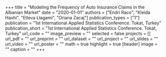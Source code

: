 +++
title = "Modeling the Frequency of Auto Insurance Claims in the Albanian Market"
date = "2020-01-01"
authors = ["Endri Raco", "Kleida Haxhi", "Etleva Llagami", "Oriana Zacaj"]
publication_types = ["1"]
publication = "1st International Applied Statistics Conference.  Tokat, Turkey"
publication_short = "1st International Applied Statistics Conference.  Tokat, Turkey"
url_code = ""
image_preview = ""
selected = false
projects = []
url_pdf = ""
url_preprint = ""
url_dataset = ""
url_project = ""
url_slides = ""
url_video = ""
url_poster = ""
math = true
highlight = true
[header]
image = ""
caption = ""
+++

